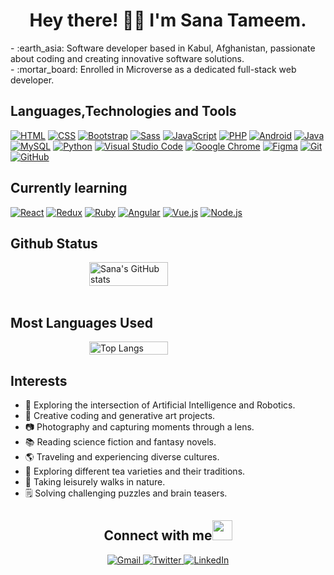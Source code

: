 <h1 align="center"> Hey there! 👋🏻 I'm Sana Tameem.</h1>
- :earth_asia: Software developer based in Kabul, Afghanistan, passionate about coding and creating innovative software solutions.<br>
- :mortar_board: Enrolled in Microverse as a dedicated full-stack web developer.

## Languages,Technologies and Tools
[![HTML](https://img.icons8.com/color/48/000000/html-5.png)](#) 
[![CSS](https://img.icons8.com/color/48/000000/css3.png)](#) 
[![Bootstrap](https://img.icons8.com/color/48/000000/bootstrap.png)](#)
[![Sass](https://img.icons8.com/color/48/000000/sass.png)](#)
[![JavaScript](https://img.icons8.com/color/48/000000/javascript.png)](#) 
[![PHP](https://img.icons8.com/color/48/000000/php.png)](#) 
[![Android](https://img.icons8.com/color/48/000000/android-os.png)](#)
[![Java](https://img.icons8.com/color/48/000000/java-coffee-cup-logo.png)](#) 
[![MySQL](https://img.icons8.com/color/48/000000/mysql.png)](#) 
[![Python](https://img.icons8.com/color/48/000000/python.png)](#) 
[![Visual Studio Code](https://img.icons8.com/color/48/000000/visual-studio-code-2019.png)](#)
[![Google Chrome](https://img.icons8.com/color/48/000000/chrome.png)](#)
[![Figma](https://img.icons8.com/color/48/000000/figma.png)](#)
[![Git](https://img.icons8.com/color/48/000000/git.png)](#) 
[![GitHub](https://img.icons8.com/color/48/000000/github--v1.png)](#)
 
## Currently learning
[![React](https://img.icons8.com/color/48/000000/react-native.png)](#) 
[![Redux](https://img.icons8.com/color/48/000000/redux.png)](#)
[![Ruby](https://img.icons8.com/color/48/000000/ruby-programming-language.png)](#)
[![Angular](https://img.icons8.com/color/48/000000/angularjs.png)](#) 
[![Vue.js](https://img.icons8.com/color/48/000000/vue-js.png)](#) 
[![Node.js](https://img.icons8.com/color/48/000000/nodejs.png)](#)


##  Github Status
<div style="display: flex; justify-content: center;">
  <img src="https://github-readme-stats.vercel.app/api?username=SanaTameem&layout=compact&theme=radical&show_icons=true" alt="Sana's GitHub stats" style="width: 50%;">
</div>
<br>

## Most Languages Used
<div style="display: flex; justify-content: center;">
  <img src="https://github-readme-stats.vercel.app/api/top-langs/?username=SanaTameem&layout=compact&theme=radical" alt="Top Langs" style="width: 50%;">
</div>

## Interests

- :robot: Exploring the intersection of Artificial Intelligence and Robotics.
- :art: Creative coding and generative art projects.
- :camera: Photography and capturing moments through a lens.
- :books: Reading science fiction and fantasy novels.
- :earth_americas: Traveling and experiencing diverse cultures.
- :tea: Exploring different tea varieties and their traditions.
- :walking: Taking leisurely walks in nature.
- :spiral_notepad: Solving challenging puzzles and brain teasers.

<h2 align="center"><b>Connect with me</b><img src="https://github.com/TheDudeThatCode/TheDudeThatCode/blob/master/Assets/Handshake.gif" height="32px"></h2>

<div align="center">
  <p>
    <a href="mailto:youremail@example.com">
      <img src="https://img.icons8.com/color/48/000000/gmail.png" alt="Gmail">
    </a>
    <a href="https://twitter.com/your-twitter-handle">
      <img src="https://img.icons8.com/color/48/000000/twitter.png" alt="Twitter">
    </a>
    <a href="https://www.linkedin.com/in/your-linkedin-profile">
      <img src="https://img.icons8.com/color/48/000000/linkedin.png" alt="LinkedIn">
    </a>
  </p>
</div>


